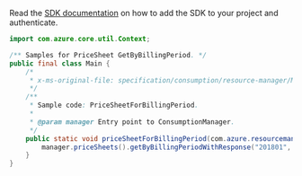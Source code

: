 Read the [SDK documentation](https://github.com/Azure/azure-sdk-for-java/blob/azure-resourcemanager-consumption_1.0.0-beta.3/sdk/consumption/azure-resourcemanager-consumption/README.md) on how to add the SDK to your project and authenticate.

```java
import com.azure.core.util.Context;

/** Samples for PriceSheet GetByBillingPeriod. */
public final class Main {
    /*
     * x-ms-original-file: specification/consumption/resource-manager/Microsoft.Consumption/stable/2021-10-01/examples/PriceSheetForBillingPeriod.json
     */
    /**
     * Sample code: PriceSheetForBillingPeriod.
     *
     * @param manager Entry point to ConsumptionManager.
     */
    public static void priceSheetForBillingPeriod(com.azure.resourcemanager.consumption.ConsumptionManager manager) {
        manager.priceSheets().getByBillingPeriodWithResponse("201801", null, null, null, Context.NONE);
    }
}
```
